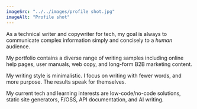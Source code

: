 ```yaml
---
imageSrc: "../../images/profile shot.jpg"
imageAlt: "Profile shot"
---
```

As a technical writer and copywriter for tech, my goal is always to communicate complex information simply and concisely to a *human* audience. 

My portfolio contains a diverse range of writing samples including online help pages, user manuals, web copy, and long-form B2B marketing content.

My writing style is minimalistic. I focus on writing with fewer words, and more purpose. The results speak for themselves.

My current tech and learning interests are low-code/no-code solutions, static site generators, F/OSS, API documentation, and AI writing.


